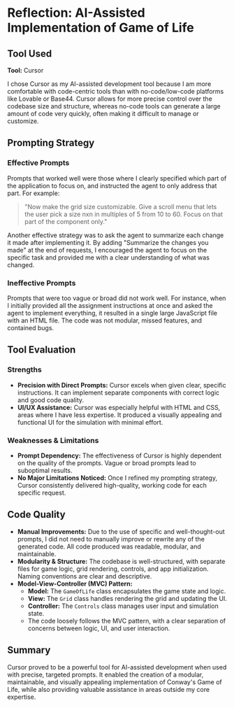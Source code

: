 # Reflection: AI-Assisted Implementation of Game of Life

## Tool Used
**Tool:** Cursor

I chose Cursor as my AI-assisted development tool because I am more comfortable with code-centric tools than with no-code/low-code platforms like Lovable or Base44. Cursor allows for more precise control over the codebase size and structure, whereas no-code tools can generate a large amount of code very quickly, often making it difficult to manage or customize.

## Prompting Strategy
### Effective Prompts
Prompts that worked well were those where I clearly specified which part of the application to focus on, and instructed the agent to only address that part. For example:

> "Now make the grid size customizable. Give a scroll menu that lets the user pick a size nxn in multiples of 5 from 10 to 60. Focus on that part of the component only."

Another effective strategy was to ask the agent to summarize each change it made after implementing it. By adding "Summarize the changes you made" at the end of requests, I encouraged the agent to focus on the specific task and provided me with a clear understanding of what was changed.

### Ineffective Prompts
Prompts that were too vague or broad did not work well. For instance, when I initially provided all the assignment instructions at once and asked the agent to implement everything, it resulted in a single large JavaScript file with an HTML file. The code was not modular, missed features, and contained bugs.

## Tool Evaluation
### Strengths
- **Precision with Direct Prompts:** Cursor excels when given clear, specific instructions. It can implement separate components with correct logic and good code quality.
- **UI/UX Assistance:** Cursor was especially helpful with HTML and CSS, areas where I have less expertise. It produced a visually appealing and functional UI for the simulation with minimal effort.

### Weaknesses & Limitations
- **Prompt Dependency:** The effectiveness of Cursor is highly dependent on the quality of the prompts. Vague or broad prompts lead to suboptimal results.
- **No Major Limitations Noticed:** Once I refined my prompting strategy, Cursor consistently delivered high-quality, working code for each specific request.

## Code Quality
- **Manual Improvements:** Due to the use of specific and well-thought-out prompts, I did not need to manually improve or rewrite any of the generated code. All code produced was readable, modular, and maintainable.
- **Modularity & Structure:** The codebase is well-structured, with separate files for game logic, grid rendering, controls, and app initialization. Naming conventions are clear and descriptive.
- **Model-View-Controller (MVC) Pattern:**
  - **Model:** The `GameOfLife` class encapsulates the game state and logic.
  - **View:** The `Grid` class handles rendering the grid and updating the UI.
  - **Controller:** The `Controls` class manages user input and simulation state.
  - The code loosely follows the MVC pattern, with a clear separation of concerns between logic, UI, and user interaction.

## Summary
Cursor proved to be a powerful tool for AI-assisted development when used with precise, targeted prompts. It enabled the creation of a modular, maintainable, and visually appealing implementation of Conway's Game of Life, while also providing valuable assistance in areas outside my core expertise. 